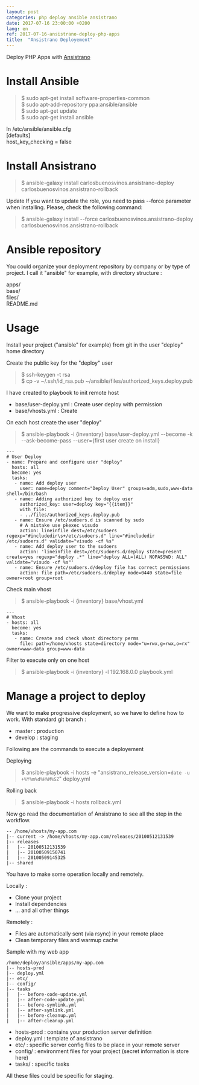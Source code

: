 ```yaml
---
layout: post
categories: php deploy ansible ansistrano
date: 2017-07-16 23:00:00 +0200
lang: en
ref: 2017-07-16-ansistrano-deploy-php-apps
title:  "Ansistrano Deployement"
---
```


Deploy PHP Apps with [Ansistrano](https://ansistrano.com/)

# Install Ansible

> $ sudo apt-get install software-properties-common  
> $ sudo apt-add-repository ppa:ansible/ansible  
> $ sudo apt-get update  
> $ sudo apt-get install ansible  

In /etc/ansible/ansible.cfg  
 [defaults]  
 host_key_checking = false  

# Install Ansistrano
> $ ansible-galaxy install carlosbuenosvinos.ansistrano-deploy carlosbuenosvinos.ansistrano-rollback

Update
If you want to update the role, you need to pass --force parameter when installing. Please, check the following command:
> $ ansible-galaxy install --force carlosbuenosvinos.ansistrano-deploy carlosbuenosvinos.ansistrano-rollback

# Ansible repository
You could organize your deployment repository by company or by type of project.
I call it "ansible" for example, with directory structure :

apps/  
base/  
files/  
README.md

# Usage
Install your project ("ansible" for example) from git in the user "deploy" home directory

Create the public key for the "deploy" user
> $ ssh-keygen -t rsa  
> $ cp -v ~/.ssh/id_rsa.pub ~/ansible/files/authorized_keys.deploy.pub

I have created to playbook to init remote host
- base/user-deploy.yml : Create user deploy with permission
- base/vhosts.yml : Create

On each host create the user "deploy"
> $ ansible-playbook -i {inventory} base/user-deploy.yml --become -k --ask-become-pass --user={first user create on install}

```
---
# User Deploy
- name: Prepare and configure user "deploy"
  hosts: all
  become: yes
  tasks:
   - name: Add deploy user
     user: name=deploy comment="Deploy User" groups=adm,sudo,www-data shell=/bin/bash
   - name: Adding authorized key to deploy user
     authorized_key: user=deploy key="{{item}}"
     with_file:
     - ../files/authorized_keys.deploy.pub
   - name: Ensure /etc/sudoers.d is scanned by sudo
     # A mistake use pkexec visudo
     action: lineinfile dest=/etc/sudoers regexp="#includedir\s+/etc/sudoers.d" line="#includedir /etc/sudoers.d" validate="visudo -cf %s"
   - name: Add deploy user to the sudoers
     action: 'lineinfile dest=/etc/sudoers.d/deploy state=present create=yes regexp="deploy .*" line="deploy ALL=(ALL) NOPASSWD: ALL" validate="visudo -cf %s"'
   - name: Ensure /etc/sudoers.d/deploy file has correct permissions
     action: file path=/etc/sudoers.d/deploy mode=0440 state=file owner=root group=root
```

Check main vhost
> $ ansible-playbook -i {inventory} base/vhost.yml

```
---
# Vhost
- hosts: all
  become: yes
  tasks:
   - name: Create and check vhost directory perms
     file: path=/home/vhosts state=directory mode="u=rwx,g=rwx,o=rx" owner=www-data group=www-data
```

Filter to execute only on one host
> $ ansible-playbook -i {inventory} -l 192.168.0.0 playbook.yml


# Manage a project to deploy

We want to make progressive deployment, so we have to define how to work.
With standard git branch :
- master : production
- develop : staging


Following are the commands to execute a deployement

Deploying
> $ ansible-playbook -i hosts -e "ansistrano_release_version=`date -u +%Y%m%d%H%M%SZ`" deploy.yml

Rolling back
> $ ansible-playbook -i hosts rollback.yml

Now go read the documentation of Ansistrano to see all the step in the workflow.

```
-- /home/vhosts/my-app.com
|-- current -> /home/vhosts/my-app.com/releases/20100512131539
|-- releases
|   |-- 20100512131539
|   |-- 20100509150741
|   |-- 20100509145325
|-- shared
```

You have to make some operation locally and remotely.

Locally :
- Clone your project
- Install dependencies
- ... and all other things

Remotely :
- Files are automatically sent (via rsync) in your remote place
- Clean temporary files and warmup cache

Sample with my web app
```
/home/deploy/ansible/apps/my-app.com
|-- hosts-prod
|-- deploy.yml
|-- etc/
|-- config/
|-- tasks
|   |-- before-code-update.yml
|   |-- after-code-update.yml
|   |-- before-symlink.yml
|   |-- after-symlink.yml
|   |-- before-cleanup.yml
|   |-- after-cleanup.yml
```

- hosts-prod : contains your production server definition  
- deploy.yml : template of ansistrano
- etc/ : specific server config files to be place in your remote server  
- config/ : environment files for your project (secret information is store here)  
- tasks/ : specific tasks  

All these files could be specific for staging.  
